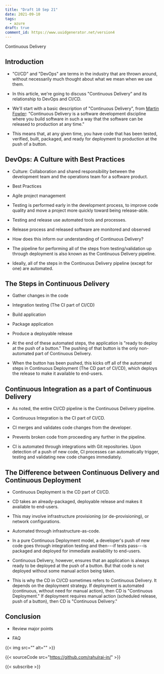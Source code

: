 ```yaml
---
title: "Draft 10 Sep 21"
date: 2021-09-10
tags:
  - azure
draft: true
comment_id: https://www.uuidgenerator.net/version4
---
```


Continuous Delivery

## Introduction

- "CI/CD" and "DevOps" are terms in the industry that are thrown around, without necessarily much thought about what we mean when we use them.

- In this article, we're going to discuss "Continuous Delivery" and its relationship to DevOps and CI/CD.

- We'll start with a basic description of "Continuous Delivery", from [Martin Fowler](https://martinfowler.com/bliki/ContinuousDelivery.html): "Continuous Delivery is a software development discipline where you build software in such a way that the software can be released to production at any time."

- This means that, at any given time, you have code that has been tested, verified, built, packaged, and ready for deployment to production at the push of a button.

## DevOps: A Culture with Best Practices

- Culture: Collaboration and shared responsibility between the development team and the operations team for a software product.

- Best Practices

- Agile project management

- Testing is performed early in the development process, to improve code quality and move a project more quickly toward being release-able.

- Testing and release use automated tools and processes.

- Release process and released software are monitored and observed

- How does this inform our understanding of Continuous Delivery?

- The pipeline for performing all of the steps from testing/validation up through deployment is also known as the Continuous Delivery pipeline.

- Ideally, all of the steps in the Continuous Delivery pipeline (except for one) are automated.

## The Steps in Continuous Delivery

- Gather changes in the code

- Integration testing (The CI part of CI/CD)

- Build application

- Package application

- Produce a deployable release

- At the end of these automated steps, the application is "ready to deploy at the push of a button." The pushing of that button is the only non-automated part of Continuous Delivery.

- When the button has been pushed, this kicks off all of the automated steps in Continuous Deployment (The CD part of CI/CD), which deploys the release to make it available to end-users.

## Continuous Integration as a part of Continuous Delivery

- As noted, the entire CI/CD pipeline is the Continuous Delivery pipeline.

- Continuous Integration is the CI part of CI/CD.

- CI merges and validates code changes from the developer.

- Prevents broken code from proceeding any further in the pipeline.

- CI is automated through integrations with Git repositories. Upon detection of a push of new code, CI processes can automatically trigger, testing and validating new code changes immediately.

## The Difference between Continuous Delivery and Continuous Deployment

- Continuous Deployment is the CD part of CI/CD.

- CD takes an already-packaged, deployable release and makes it available to end-users.

- This may involve infrastructure provisioning (or de-provisioning), or network configurations.

- Automated through infrastructure-as-code.

- In a pure Continuous Deployment model, a developer's push of new code goes through integration testing and then---if tests pass---is packaged and deployed for immediate availability to end-users.

- Continuous Delivery, however, ensures that an application is always ready to be deployed at the push of a button. But that code is not deployed without some manual action being taken.

- This is why the CD in CI/CD sometimes refers to Continuous Delivery. It depends on the deployment strategy. If deployment is automated (continuous, without need for manual action), then CD is "Continuous Deployment." If deployment requires manual action (scheduled release, push of a button), then CD is "Continuous Delivery."

## Conclusion

- Review major points

- FAQ

{{< img src="" alt="" >}}

{{< sourceCode src="https://github.com/rahulrai-in/" >}}

{{< subscribe >}}
